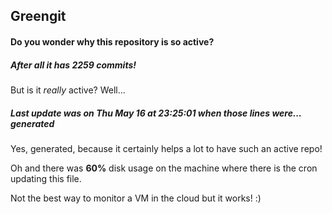 ## Greengit

#### Do you wonder why this repository is so active?

##### After all it has 2259 commits!

But is it *really* active? Well...

##### Last update was on Thu May 16 at 23:25:01 when those lines were... generated

Yes, generated, because it certainly helps a lot to have such an active repo!

Oh and there was **60%** disk usage on the machine
where there is the cron updating this file.

Not the best way to monitor a VM in the cloud but it works! :)
